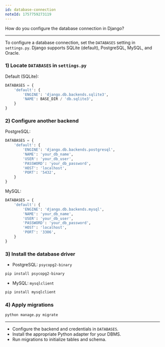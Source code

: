 ```yaml
---
id: database-connection
noteId: 1757759273119
---
```


How do you configure the database connection in Django?

---

To configure a database connection, set the `DATABASES` setting in `settings.py`. Django supports SQLite (default), PostgreSQL, MySQL, and Oracle.

### 1) Locate `DATABASES` in `settings.py`
Default (SQLite):
```python
DATABASES = {
    'default': {
        'ENGINE': 'django.db.backends.sqlite3',
        'NAME': BASE_DIR / 'db.sqlite3',
    }
}
```

### 2) Configure another backend
PostgreSQL:
```python
DATABASES = {
    'default': {
        'ENGINE': 'django.db.backends.postgresql',
        'NAME': 'your_db_name',
        'USER': 'your_db_user',
        'PASSWORD': 'your_db_password',
        'HOST': 'localhost',
        'PORT': '5432',
    }
}
```

MySQL:
```python
DATABASES = {
    'default': {
        'ENGINE': 'django.db.backends.mysql',
        'NAME': 'your_db_name',
        'USER': 'your_db_user',
        'PASSWORD': 'your_db_password',
        'HOST': 'localhost',
        'PORT': '3306',
    }
}
```

### 3) Install the database driver
- PostgreSQL: `psycopg2-binary`
```bash
pip install psycopg2-binary
```
- MySQL: `mysqlclient`
```bash
pip install mysqlclient
```

### 4) Apply migrations
```bash
python manage.py migrate
```

---

- Configure the backend and credentials in `DATABASES`.
- Install the appropriate Python adapter for your DBMS.
- Run migrations to initialize tables and schema.
